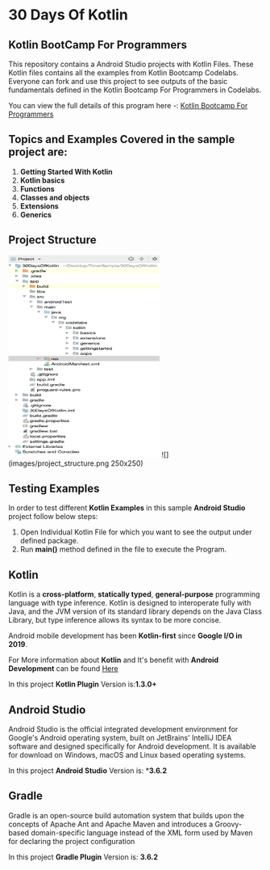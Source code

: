 # 30 Days Of Kotlin 

## Kotlin BootCamp For Programmers
This repository contains a Android Studio projects with Kotlin Files. These Kotlin files contains all the examples from Kotlin Bootcamp Codelabs. Everyone can fork and use this project to see outputs of the basic fundamentals defined in the Kotlin Bootcamp For Programmers in Codelabs.

You can view the full details of this program here -: [Kotlin Bootcamp For Programmers](https://developer.android.com/courses/kotlin-bootcamp/overview?utm_source=week1&utm_medium=email&utm_campaign=30DaysOfKotlin&utm_term=Basic)

## Topics and Examples Covered in the sample project are:
1. **Getting Started With Kotlin** 
2. **Kotlin basics** 
3. **Functions** 
4. **Classes and objects** 
5. **Extensions**
6. **Generics**  

## Project Structure
<img src="images/project_structure.png" width="300" height="400"/>
![](images/project_structure.png 250x250)

## Testing Examples
In order to test different **Kotlin Examples** in this sample **Android Studio** project follow below steps:
1. Open Individual Kotlin File for which you want to see the output under defined package.
2. Run **main()** method defined in the file to execute the Program.

## Kotlin
Kotlin is a **cross-platform**, **statically typed**, **general-purpose** programming language with type inference. Kotlin is designed to interoperate fully with Java, and the JVM version of its standard library depends on the Java Class Library, but type inference allows its syntax to be more concise.

Android mobile development has been **Kotlin-first** since **Google I/O in 2019**.

For More information about **Kotlin** and It's benefit with **Android Development** can be found [Here](https://kotlinlang.org/docs/reference/android-overview.html)

In this project **Kotlin Plugin** Version is:**1.3.0+**

## Android Studio
Android Studio is the official integrated development environment for Google's Android operating system, built on JetBrains' IntelliJ IDEA software and designed specifically for Android development. It is available for download on Windows, macOS and Linux based operating systems. 

In this project **Android Studio** Version is: ***3.6.2**

## Gradle
Gradle is an open-source build automation system that builds upon the concepts of Apache Ant and Apache Maven and introduces a Groovy-based domain-specific language instead of the XML form used by Maven for declaring the project configuration

In this project **Gradle Plugin** Version is: **3.6.2**


